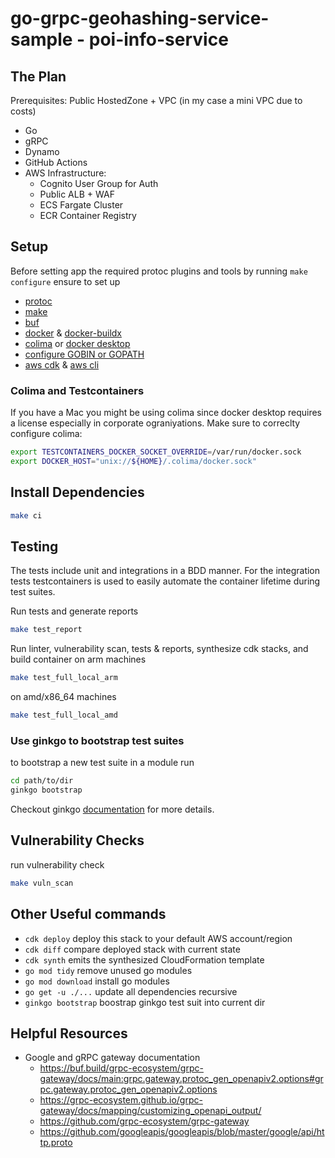 # go-grpc-geohashing-service-sample - poi-info-service

## The Plan

Prerequisites: Public HostedZone + VPC (in my case a mini VPC due to costs)

- Go
- gRPC
- Dynamo
- GitHub Actions
- AWS Infrastructure:
  - Cognito User Group for Auth
  - Public ALB + WAF
  - ECS Fargate Cluster
  - ECR Container Registry

## Setup

Before setting app the required protoc plugins and tools by running
`make configure` ensure to set up

- [protoc](https://grpc.io/docs/protoc-installation/)
- [make](https://www.gnu.org/software/make/)
- [buf](https://buf.build/docs/installation)
- [docker](https://docs.docker.com/engine/install/) &
  [docker-buildx](https://github.com/docker/buildx)
- [colima](https://github.com/abiosoft/colima) or
  [docker desktop](https://www.docker.com/products/docker-desktop/)
- [configure GOBIN or GOPATH](https://go.dev/wiki/SettingGOPATH)
- [aws cdk](https://docs.aws.amazon.com/cdk/v2/guide/getting_started.html) &
  [aws cli](https://docs.aws.amazon.com/cli/latest/userguide/getting-started-install.html)

### Colima and Testcontainers

If you have a Mac you might be using colima since docker desktop requires a
license especially in corporate ograniyations. Make sure to correclty configure
colima:

```bash
export TESTCONTAINERS_DOCKER_SOCKET_OVERRIDE=/var/run/docker.sock
export DOCKER_HOST="unix://${HOME}/.colima/docker.sock"
```

## Install Dependencies

```bash
make ci
```

## Testing

The tests include unit and integrations in a BDD manner. For the integration
tests testcontainers is used to easily automate the container lifetime during
test suites.

Run tests and generate reports

```bash
make test_report
```

Run linter, vulnerability scan, tests & reports, synthesize cdk stacks, and
build container on arm machines

```bash
make test_full_local_arm
```

on amd/x86_64 machines

```bash
make test_full_local_amd
```

### Use ginkgo to bootstrap test suites

to bootstrap a new test suite in a module run

```bash
cd path/to/dir
ginkgo bootstrap
```

Checkout ginkgo [documentation](https://onsi.github.io/ginkgo/) for more
details.

## Vulnerability Checks

run vulnerability check

```bash
make vuln_scan
```

## Other Useful commands

- `cdk deploy` deploy this stack to your default AWS account/region
- `cdk diff` compare deployed stack with current state
- `cdk synth` emits the synthesized CloudFormation template
- `go mod tidy` remove unused go modules
- `go mod download` install go modules
- `go get -u ./...` update all dependencies recursive
- `ginkgo bootstrap` boostrap ginkgo test suit into current dir

## Helpful Resources

- Google and gRPC gateway documentation
  - https://buf.build/grpc-ecosystem/grpc-gateway/docs/main:grpc.gateway.protoc_gen_openapiv2.options#grpc.gateway.protoc_gen_openapiv2.options
  - https://grpc-ecosystem.github.io/grpc-gateway/docs/mapping/customizing_openapi_output/
  - https://github.com/grpc-ecosystem/grpc-gateway
  - https://github.com/googleapis/googleapis/blob/master/google/api/http.proto
